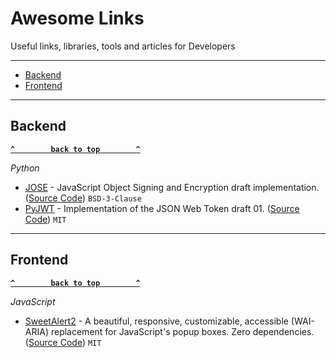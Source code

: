# Awesome Links

Useful links, libraries, tools and articles for Developers

--------------------

- [Backend](#backend)
- [Frontend](#frontend)

--------------------

## Backend

**[`^        back to top        ^`](#)**

_Python_

- [JOSE](http://jose.readthedocs.io/en/latest/) - JavaScript Object Signing and Encryption draft implementation. ([Source Code](https://github.com/demonware/jose)) `BSD-3-Clause`
- [PyJWT](https://pyjwt.readthedocs.io/en/latest/) - Implementation of the JSON Web Token draft 01. ([Source Code](https://github.com/jpadilla/pyjwt)) `MIT`

--------------------

## Frontend

**[`^        back to top        ^`](#)**

_JavaScript_

- [SweetAlert2](https://sweetalert2.github.io/) - A beautiful, responsive, customizable, accessible (WAI-ARIA) replacement for JavaScript's popup boxes. Zero dependencies. ([Source Code](https://github.com/sweetalert2/sweetalert2)) `MIT`
